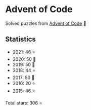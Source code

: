 # Advent of Code

Solved puzzles from [Advent of Code](https://adventofcode.com) :christmas_tree:

## Statistics

- 2021: 46 :star:
- 2020: 50 :star2:
- 2019: 50 :star2:
- 2018: 44 :star:
- 2017: 50 :star2:
- 2016: 20 :star:
- 2015: 46 :star:

Total stars: 306 :star:
